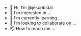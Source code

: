 - 👋 Hi, I’m @jescobidal
- 👀 I’m interested in ...
- 🌱 I’m currently learning ...
- 💞️ I’m looking to collaborate on ...
- 📫 How to reach me ...

<!---
jescobidal/jescobidal is a ✨ special ✨ repository because its `README.md` (this file) appears on your GitHub profile.
You can click the Preview link to take a look at your changes.
--->
